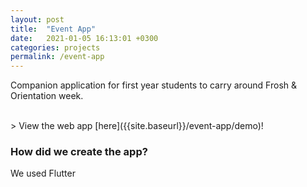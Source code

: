 ```yaml
---
layout: post
title:  "Event App"
date:   2021-01-05 16:13:01 +0300
categories: projects
permalink: /event-app
---
```


Companion application for first year students to carry around Frosh & Orientation week.

<br>
> View the web app [here]({{site.baseurl}}/event-app/demo)!

<br>

### How did we create the app?
We used Flutter